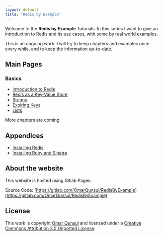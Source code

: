 ```yaml
---
layout: default
title: "Redis by Example"
---
```


Welcome to the **Redis by Example** Tutorials. In this series I want to give an introduction
to Redis and its use cases, with some by real world examples.

This is an ongoing work. I will try to keep chapters and examples once every while,
and to keep the information up-to-date.

## Main Pages

### Basics

- [Introduction to Redis](introduction.html)
- [Redis as a Key-Value Store](key-value-store.html)
- [Strings](strings.html)
- [Expiring Keys](expiring-keys.html)
- [Lists](lists.html)

More chapters are coming

## Appendices

- [Installing Redis](installing-redis.html)
- [Installing Ruby and Sinatra](installing-ruby-and-sinatra.html)

## About the website

This website is hosted using Gitlab Pages.

Source Code:
[https://gitlab.com/OmarQunsul/RedisByExample](https://gitlab.com/OmarQunsul/RedisByExample)

## License

This work is copyright [Omar Qunsul](https://www.qunsul.com) and licensed under a 
[Creative Commons Attribution 3.0 Unported License](https://creativecommons.org/licenses/by/3.0/).
